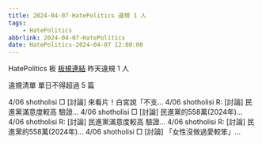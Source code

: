 ```yaml
---
title: 2024-04-07-HatePolitics 違規 1 人
tags:
    - HatePolitics
abbrlink: 2024-04-07-HatePolitics
date: HatePolitics-2024-04-07 12:00:00
---
```

HatePolitics 板 [板規連結](https://www.ptt.cc/bbs/HatePolitics/M.1617115262.A.D60.html)
昨天違規 1 人
<!-- more -->

違規清單
單日不得超過 5 篇

4/06 shotholisi □ [討論] 來看片！白宮說「不支…
4/06 shotholisi R: [討論] 民進黨滿意度較高 驗證…
4/06 shotholisi □ [討論] 民進黨的558萬(2024年)…
4/06 shotholisi R: [討論] 民進黨滿意度較高 驗證…
4/06 shotholisi R: [討論] 民進黨的558萬(2024年)…
4/06 shotholisi □ [討論] 「女性沒做過愛較笨」…